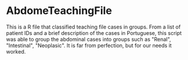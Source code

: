# AbdomeTeachingFile
This is a R file that classified teaching file cases in groups.
From a list of patient IDs and a brief description of the cases in Portuguese, this script was able to group the abdominal cases into groups such as "Renal", "Intestinal", "Neoplasic".
It is far from perfection, but for our needs it worked.
